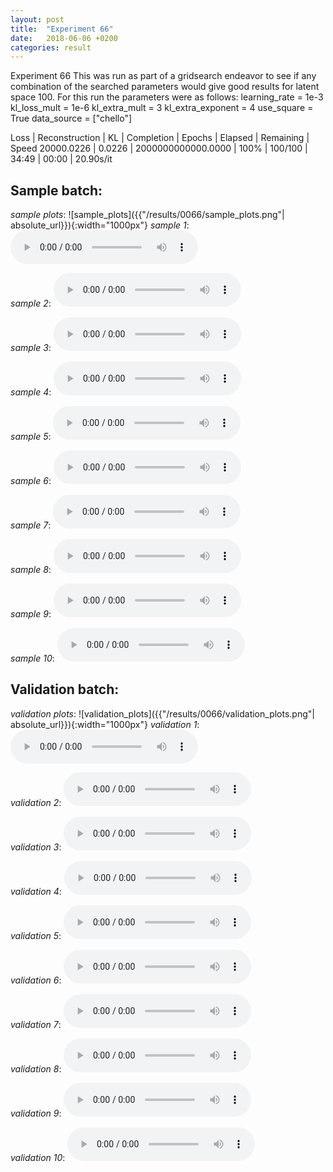 ```yaml
---
layout: post
title:  "Experiment 66"
date:   2018-06-06 +0200
categories: result
---
```

Experiment 66
This was run as part of a gridsearch endeavor to see if any combination of the searched parameters would give good results for latent space 100.
For this run the parameters were as follows:
learning_rate = 1e-3
kl_loss_mult = 1e-6
kl_extra_mult = 3
kl_extra_exponent = 4
use_square = True
data_source = ["chello"]

Loss | Reconstruction | KL | Completion | Epochs | Elapsed | Remaining | Speed
20000.0226 | 0.0226 | 2000000000000.0000 | 100% | 100/100 | 34:49 | 00:00 | 20.90s/it



## **Sample batch**:
_sample plots_:
![sample_plots]({{"/results/0066/sample_plots.png"| absolute_url}}){:width="1000px"}
_sample 1_:
<audio src="/ResultsOverview/results/0066/sample_1.wav" controls preload></audio>

_sample 2_:
<audio src="/ResultsOverview/results/0066/sample_2.wav" controls preload></audio>

_sample 3_:
<audio src="/ResultsOverview/results/0066/sample_3.wav" controls preload></audio>

_sample 4_:
<audio src="/ResultsOverview/results/0066/sample_4.wav" controls preload></audio>

_sample 5_:
<audio src="/ResultsOverview/results/0066/sample_5.wav" controls preload></audio>

_sample 6_:
<audio src="/ResultsOverview/results/0066/sample_6.wav" controls preload></audio>

_sample 7_:
<audio src="/ResultsOverview/results/0066/sample_7.wav" controls preload></audio>

_sample 8_:
<audio src="/ResultsOverview/results/0066/sample_8.wav" controls preload></audio>

_sample 9_:
<audio src="/ResultsOverview/results/0066/sample_9.wav" controls preload></audio>

_sample 10_:
<audio src="/ResultsOverview/results/0066/sample_10.wav" controls preload></audio>

## **Validation batch**:
_validation plots_:
![validation_plots]({{"/results/0066/validation_plots.png"| absolute_url}}){:width="1000px"}
_validation 1_:
<audio src="/ResultsOverview/results/0066/validation_1.wav" controls preload></audio>

_validation 2_:
<audio src="/ResultsOverview/results/0066/validation_2.wav" controls preload></audio>

_validation 3_:
<audio src="/ResultsOverview/results/0066/validation_3.wav" controls preload></audio>

_validation 4_:
<audio src="/ResultsOverview/results/0066/validation_4.wav" controls preload></audio>

_validation 5_:
<audio src="/ResultsOverview/results/0066/validation_5.wav" controls preload></audio>

_validation 6_:
<audio src="/ResultsOverview/results/0066/validation_6.wav" controls preload></audio>

_validation 7_:
<audio src="/ResultsOverview/results/0066/validation_7.wav" controls preload></audio>

_validation 8_:
<audio src="/ResultsOverview/results/0066/validation_8.wav" controls preload></audio>

_validation 9_:
<audio src="/ResultsOverview/results/0066/validation_9.wav" controls preload></audio>

_validation 10_:
<audio src="/ResultsOverview/results/0066/validation_10.wav" controls preload></audio>
